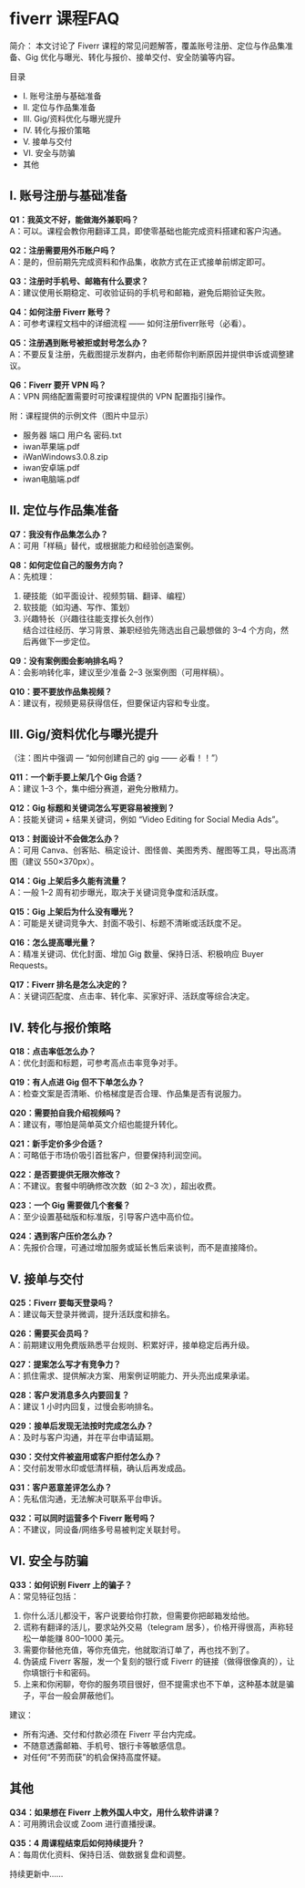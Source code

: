 fiverr 课程FAQ
=============

简介：
本文讨论了 Fiverr 课程的常见问题解答，覆盖账号注册、定位与作品集准备、Gig 优化与曝光、转化与报价、接单交付、安全防骗等内容。

目录
- I. 账号注册与基础准备
- II. 定位与作品集准备
- III. Gig/资料优化与曝光提升
- IV. 转化与报价策略
- V. 接单与交付
- VI. 安全与防骗
- 其他

I. 账号注册与基础准备
--------------------

**Q1：我英文不好，能做海外兼职吗？**  
A：可以。课程会教你用翻译工具，即使零基础也能完成资料搭建和客户沟通。

**Q2：注册需要用外币账户吗？**  
A：是的，但前期先完成资料和作品集，收款方式在正式接单前绑定即可。

**Q3：注册时手机号、邮箱有什么要求？**  
A：建议使用长期稳定、可收验证码的手机号和邮箱，避免后期验证失败。

**Q4：如何注册 Fiverr 账号？**  
A：可参考课程文档中的详细流程 —— 如何注册fiverr账号（必看）。

**Q5：注册遇到账号被拒或封号怎么办？**  
A：不要反复注册，先截图提示发群内，由老师帮你判断原因并提供申诉或调整建议。

**Q6：Fiverr 要开 VPN 吗？**  
A：VPN 网络配置需要时可按课程提供的 VPN 配置指引操作。

附：课程提供的示例文件（图片中显示）
- 服务器 端口 用户名 密码.txt  
- iwan苹果端.pdf  
- iWanWindows3.0.8.zip  
- iwan安卓端.pdf  
- iwan电脑端.pdf

II. 定位与作品集准备
--------------------

**Q7：我没有作品集怎么办？**  
A：可用「样稿」替代，或根据能力和经验创造案例。

**Q8：如何定位自己的服务方向？**  
A：先梳理：  
1. 硬技能（如平面设计、视频剪辑、翻译、编程）  
2. 软技能（如沟通、写作、策划）  
3. 兴趣特长（兴趣往往能支撑长久创作）  
结合过往经历、学习背景、兼职经验先筛选出自己最想做的 3–4 个方向，然后再做下一步定位。

**Q9：没有案例图会影响排名吗？**  
A：会影响转化率，建议至少准备 2–3 张案例图（可用样稿）。

**Q10：要不要放作品集视频？**  
A：建议有，视频更易获得信任，但要保证内容和专业度。

III. Gig/资料优化与曝光提升
-------------------------

（注：图片中强调 — “如何创建自己的 gig —— 必看！！”）

**Q11：一个新手要上架几个 Gig 合适？**  
A：建议 1–3 个，集中细分赛道，避免分散精力。

**Q12：Gig 标题和关键词怎么写更容易被搜到？**  
A：技能关键词 + 结果关键词，例如 “Video Editing for Social Media Ads”。

**Q13：封面设计不会做怎么办？**  
A：可用 Canva、创客贴、稿定设计、图怪兽、美图秀秀、醒图等工具，导出高清图（建议 550×370px）。

**Q14：Gig 上架后多久能有流量？**  
A：一般 1–2 周有初步曝光，取决于关键词竞争度和活跃度。

**Q15：Gig 上架后为什么没有曝光？**  
A：可能是关键词竞争大、封面不吸引、标题不清晰或活跃度不足。

**Q16：怎么提高曝光量？**  
A：精准关键词、优化封面、增加 Gig 数量、保持日活、积极响应 Buyer Requests。

**Q17：Fiverr 排名是怎么决定的？**  
A：关键词匹配度、点击率、转化率、买家好评、活跃度等综合决定。

IV. 转化与报价策略
------------------

**Q18：点击率低怎么办？**  
A：优化封面和标题，可参考高点击率竞争对手。

**Q19：有人点进 Gig 但不下单怎么办？**  
A：检查文案是否清晰、价格梯度是否合理、作品集是否有说服力。

**Q20：需要拍自我介绍视频吗？**  
A：建议有，哪怕是简单英文介绍也能提升转化。

**Q21：新手定价多少合适？**  
A：可略低于市场价吸引首批客户，但要保持利润空间。

**Q22：是否要提供无限次修改？**  
A：不建议。套餐中明确修改次数（如 2–3 次），超出收费。

**Q23：一个 Gig 需要做几个套餐？**  
A：至少设置基础版和标准版，引导客户选中高价位。

**Q24：遇到客户压价怎么办？**  
A：先报价合理，可通过增加服务或延长售后来谈判，而不是直接降价。

V. 接单与交付
------------

**Q25：Fiverr 要每天登录吗？**  
A：建议每天登录并微调，提升活跃度和排名。

**Q26：需要买会员吗？**  
A：前期建议用免费版熟悉平台规则、积累好评，接单稳定后再升级。

**Q27：提案怎么写才有竞争力？**  
A：抓住需求、提供解决方案、用案例证明能力、开头亮出成果承诺。

**Q28：客户发消息多久内要回复？**  
A：建议 1 小时内回复，过慢会影响排名。

**Q29：接单后发现无法按时完成怎么办？**  
A：及时与客户沟通，并在平台申请延期。

**Q30：交付文件被盗用或客户拒付怎么办？**  
A：交付前发带水印或低清样稿，确认后再发成品。

**Q31：客户恶意差评怎么办？**  
A：先私信沟通，无法解决可联系平台申诉。

**Q32：可以同时运营多个 Fiverr 账号吗？**  
A：不建议，同设备/网络多号易被判定关联封号。

VI. 安全与防骗
-------------

**Q33：如何识别 Fiverr 上的骗子？**  
A：常见特征包括：  
1. 你什么活儿都没干，客户说要给你打款，但需要你把邮箱发给他。  
2. 谎称有翻译的活儿，要求站外交易（telegram 居多），价格开得很高，声称轻松一单能赚 800–1000 美元。  
3. 需要你替他充值，等你充值完，他就取消订单了，再也找不到了。  
4. 伪装成 Fiverr 客服，发一个复刻的银行或 Fiverr 的链接（做得很像真的），让你填银行卡和密码。  
5. 上来和你闲聊，夸你的服务项目很好，但不提需求也不下单，这种基本就是骗子，平台一般会屏蔽他们。  

建议：  
- 所有沟通、交付和付款必须在 Fiverr 平台内完成。  
- 不随意透露邮箱、手机号、银行卡等敏感信息。  
- 对任何“不劳而获”的机会保持高度怀疑。

其他
----

**Q34：如果想在 Fiverr 上教外国人中文，用什么软件讲课？**  
A：可用腾讯会议或 Zoom 进行直播授课。

**Q35：4 周课程结束后如何持续提升？**  
A：每周优化资料、保持日活、做数据复盘和调整。

持续更新中……